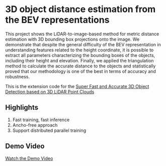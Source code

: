 # 3D object distance estimation from the BEV representations
This project shows the LiDAR-to-image-based method for metric distance estimation with 3D bounding box projections onto the image. We demonstrate that despite the general difficulty of the BEV representation in understanding features related to the height coordinate, it is possible to extract all parameters characterizing the bounding boxes of the objects, including their height and elevation. Finally, we applied the triangulation method to calculate the accurate distance to the objects and statistically proved that our methodology is one of the best in terms of accuracy and robustness.

This is the extension code for the [Super Fast and Accurate 3D Object Detection based on 3D LiDAR Point Clouds](https://github.com/maudzung/SFA3D)

## Highlights
1. Fast training, fast inference
2. Ancho-free approach
3. Support distributed parallel training

## Demo Video

[Watch the Demo Video](https://www.youtube.com/watch?v=hAoCTLpyiWw)

